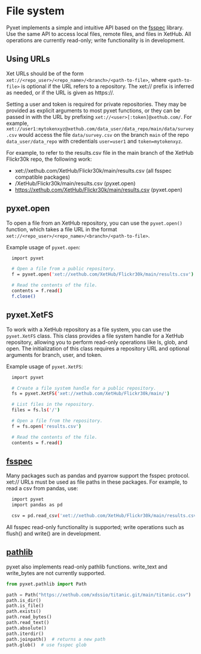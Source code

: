 # File system

Pyxet implements a simple and intuitive API based on the [fsspec](https://filesystem-spec.readthedocs.io/en/latest/) library.
Use the same API to access local files, remote files, and files in XetHub. All operations are currently read-only; write functionality 
is in development.

## Using URLs

Xet URLs should be of the form `xet://<repo_user>/<repo_name>/<branch>/<path-to-file>`, where `<path-to-file>` is optional if the URL 
refers to a repository. The xet:// prefix is inferred as needed, or if the URL is given as https://.  

Setting a user and token is required for private repositories. They may be provided as explicit arguments to most pyxet functions, 
or they can be passed in with the URL by prefixing `xet://<user>[:token]@xethub.com/`. For example, 
`xet://user1:mytokenxyz@xethub.com/data_user/data_repo/main/data/survey.csv` would access the file `data/survey.csv` on 
the branch `main` of the repo `data_user/data_repo`  with credentials `user=user1` and `token=mytokenxyz`. 

For example, to refer to the results.csv file in the main branch of the XetHub Flickr30k repo, the following work: 
- xet://xethub.com/XetHub/Flickr30k/main/results.csv (all fsspec compatible packages)
- /XetHub/Flickr30k/main/results.csv (pyxet.open) 
- https://xethub.com/XetHub/Flickr30k/main/results.csv (pyxet.open) 

## pyxet.open

To open a file from an XetHub repository, you can use the `pyxet.open()` function, which takes a file URL in the format 
`xet://<repo_user>/<repo_name>/<branch>/<path-to-file>`.

Example usage of `pyxet.open`:
```sh
  import pyxet

  # Open a file from a public repository.
  f = pyxet.open('xet://xethub.com/XetHub/Flickr30k/main/results.csv')

  # Read the contents of the file.
  contents = f.read()
  f.close()
```

## pyxet.XetFS

To work with a XetHub repository as a file system, you can use the `pyxet.XetFS` class. This class provides a file system handle 
for a XetHub repository, allowing you to perform read-only operations like ls, glob, and open. The initialization of this class 
requires a repository URL and optional arguments for branch, user, and token. 

Example usage of `pyxet.XetFS`:

```sh
  import pyxet

  # Create a file system handle for a public repository.
  fs = pyxet.XetFS('xet://xethub.com/XetHub/Flickr30k/main/')

  # List files in the repository.
  files = fs.ls('/')

  # Open a file from the repository.
  f = fs.open('results.csv')

  # Read the contents of the file.
  contents = f.read()
```

## [fsspec](https://filesystem-spec.readthedocs.io/en/latest/usage.html)

Many packages such as pandas and pyarrow support the fsspec protocol.
xet:// URLs must be used as file paths in these packages. For example, to read a csv from pandas, use:

```sh
  import pyxet
  import pandas as pd

  csv = pd.read_csv('xet://xethub.com/XetHub/Flickr30k/main/results.csv')
```

All fsspec read-only functionality is supported; write operations such as flush() and write() are in development.

## [pathlib](https://docs.python.org/3/library/pathlib.html)

pyxet also implements read-only pathlib functions. write_text and write_bytes are not currently supported.

```python
from pyxet.pathlib import Path

path = Path("https://xethub.com/xdssio/titanic.git/main/titanic.csv")
path.is_dir()
path.is_file()
path.exists()
path.read_bytes()
path.read_text()
path.absolute()
path.iterdir()
path.joinpath()  # returns a new path
path.glob()  # use fsspec glob
```
